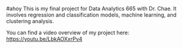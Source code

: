 #ahoy 
This is my final project for Data Analytics 665 with Dr. Chae. It involves regression and classification models, 
machine learning, and clustering analysis.

You can find a video overview of my project here: https://youtu.be/LbkAOXxrPv4
